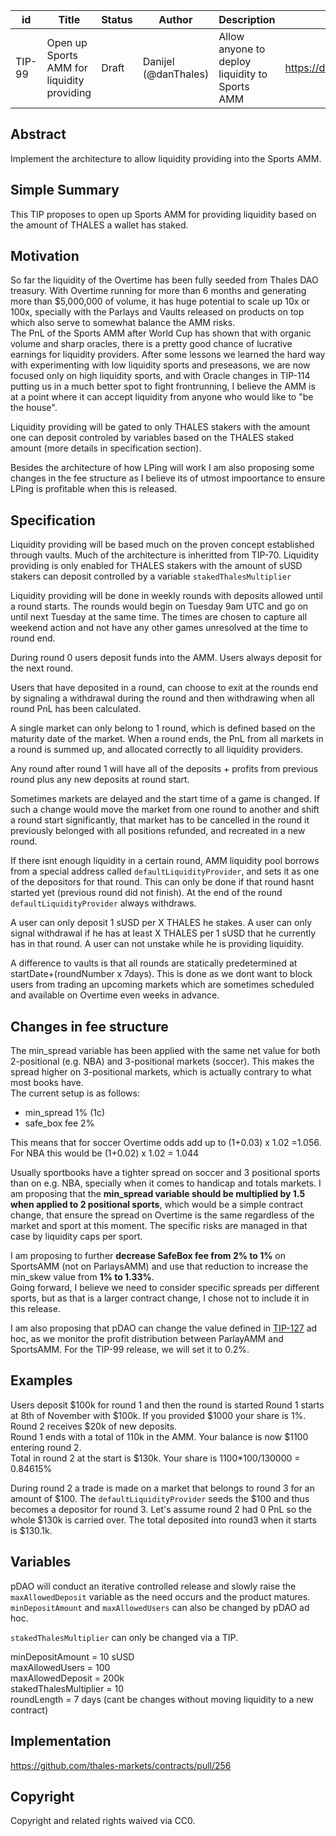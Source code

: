 | id     | Title                                      | Status | Author               | Description                                    | Discussions to                | Created    |
| ------ | ------------------------------------------ | ------ | -------------------- | ---------------------------------------------- | ----------------------------- | ---------- |
| TIP-99 | Open up Sports AMM for liquidity providing | Draft  | Danijel (@danThales) | Allow anyone to deploy liquidity to Sports AMM | https://discord.gg/rPpPcMXSeU | 2022-10-17 |

## Abstract

Implement the architecture to allow liquidity providing into the Sports AMM.

## Simple Summary

This TIP proposes to open up Sports AMM for providing liquidity based on the amount of THALES a wallet has staked.

## Motivation

So far the liquidity of the Overtime has been fully seeded from Thales DAO treasury. With Overtime running for more than 6 months and generating more than $5,000,000 of volume, it has huge potential to scale up 10x or 100x, specially with the Parlays and Vaults released on products on top which also serve to somewhat balance the AMM risks.  
The PnL of the Sports AMM after World Cup has shown that with organic volume and sharp oracles, there is a pretty good chance of lucrative earnings for liquidity providers. After some lessons we learned the hard way with experimenting with low liquidity sports and preseasons, we are now focused only on high liquidity sports, and with Oracle changes in TIP-114 putting us in a much better spot to fight frontrunning, I believe the AMM is at a point where it can accept liquidity from anyone who would like to "be the house".

Liquidity providing will be gated to only THALES stakers with the amount one can deposit controled by variables based on the THALES staked amount (more details in specification section).

Besides the architecture of how LPing will work I am also proposing some changes in the fee structure as I believe its of utmost impoortance to ensure LPing is profitable when this is released.

## Specification

Liquidity providing will be based much on the proven concept established through vaults. Much of the architecture is inheritted from TIP-70. Liquidity providing is only enabled for THALES stakers with the amount of sUSD stakers can deposit controlled by a variable `stakedThalesMultiplier`

Liquidity providing will be done in weekly rounds with deposits allowed until a round starts.
The rounds would begin on Tuesday 9am UTC and go on until next Tuesday at the same time.
The times are chosen to capture all weekend action and not have any other games unresolved at the time to round end.

During round 0 users deposit funds into the AMM. Users always deposit for the next round.

Users that have deposited in a round, can choose to exit at the rounds end by signaling a withdrawal during the round and then withdrawing when all round PnL has been calculated.

A single market can only belong to 1 round, which is defined based on the maturity date of the market. When a round ends, the PnL from all markets in a round is summed up, and allocated correctly to all liquidity providers.

Any round after round 1 will have all of the deposits + profits from previous round plus any new deposits at round start.

Sometimes markets are delayed and the start time of a game is changed. If such a change would move the market from one round to another and shift a round start significantly, that market has to be cancelled in the round it previously belonged with all positions refunded, and recreated in a new round.

If there isnt enough liquidity in a certain round, AMM liquidity pool borrows from a special address called `defaultLiquidityProvider`,
and sets it as one of the depositors for that round.
This can only be done if that round hasnt started yet (previous round did not finish).
At the end of the round `defaultLiquidityProvider` always withdraws.

A user can only deposit 1 sUSD per X THALES he stakes. A user can only signal withdrawal if he has at least X THALES per 1 sUSD that he currently has in that round. A user can not unstake while he is providing liquidity.

A difference to vaults is that all rounds are statically predetermined at startDate+(roundNumber x 7days). This is done as we dont want to block users from trading an upcoming markets which are sometimes scheduled and available on Overtime even weeks in advance.

## Changes in fee structure

The min_spread variable has been applied with the same net value for both 2-positional (e.g. NBA) and 3-positional markets (soccer). This makes the spread higher on 3-positional markets, which is actually contrary to what most books have.  
The current setup is as follows:

- min_spread 1% (1c)
- safe_box fee 2%

This means that for soccer Overtime odds add up to (1+0.03) x 1.02 =1.056.  
For NBA this would be (1+0.02) x 1.02 = 1.044

Usually sportbooks have a tighter spread on soccer and 3 positional sports than on e.g. NBA, specially when it comes to handicap and totals markets.
I am proposing that the **min_spread variable should be multiplied by 1.5 when applied to 2 positional sports**, which would be a simple contract change, that ensure the spread on Overtime is the same regardless of the market and sport at this moment. The specific risks are managed in that case by liquidity caps per sport.

I am proposing to further **decrease SafeBox fee from 2% to 1%** on SportsAMM (not on ParlaysAMM) and use that reduction to increase the min_skew value from **1% to 1.33%**.  
Going forward, I believe we need to consider specific spreads per different sports, but as that is a larger contract change, I chose not to include it in this release.

I am also proposing that pDAO can change the value defined in [TIP-127](https://github.com/thales-markets/thales-improvement-proposals/blob/main/TIPs/TIP-127.md) ad hoc, as we monitor the profit distribution between ParlayAMM and SportsAMM. For the TIP-99 release, we will set it to 0.2%.

## Examples

Users deposit $100k for round 1 and then the round is started
Round 1 starts at 8th of November with $100k. If you provided $1000 your share is 1%.  
Round 2 receives $20k of new deposits.  
Round 1 ends with a total of 110k in the AMM. Your balance is now $1100 entering round 2.  
Total in round 2 at the start is $130k. Your share is 1100\*100/130000 = 0.84615%

During round 2 a trade is made on a market that belongs to round 3 for an amount of $100. The `defaultLiquidityProvider` seeds the $100 and thus becomes a depositor for round 3. Let's assume round 2 had 0 PnL so the whole $130k is carried over. The total deposited into round3 when it starts is $130.1k.

## Variables

pDAO will conduct an iterative controlled release and slowly raise the `maxAllowedDeposit` variable as the need occurs and the product matures. `minDepositAmount` and `maxAllowedUsers` can also be changed by pDAO ad hoc.

`stakedThalesMultiplier` can only be changed via a TIP.

minDepositAmount = 10 sUSD  
maxAllowedUsers = 100  
maxAllowedDeposit = 200k  
stakedThalesMultiplier = 10  
roundLength = 7 days (cant be changes without moving liquidity to a new contract)

## Implementation

https://github.com/thales-markets/contracts/pull/256

## Copyright

Copyright and related rights waived via CC0.
